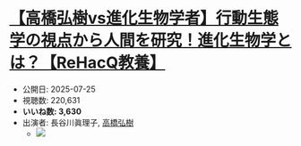 # [【高橋弘樹vs進化生物学者】行動生態学の視点から人間を研究！進化生物学とは？【ReHacQ教養】](https://www.youtube.com/watch?v=tiEGp1cAHoM)
-   公開日: 2025-07-25
-   視聴数: 220,631
-   **いいね数: 3,630**
-   出演者: 長谷川眞理子, [高橋弘樹](/rehacq_fan/people/高橋弘樹 "wikilink")
    - [![](https://img.youtube.com/vi/tiEGp1cAHoM/hqdefault.jpg)](https://www.youtube.com/watch?v=tiEGp1cAHoM)
